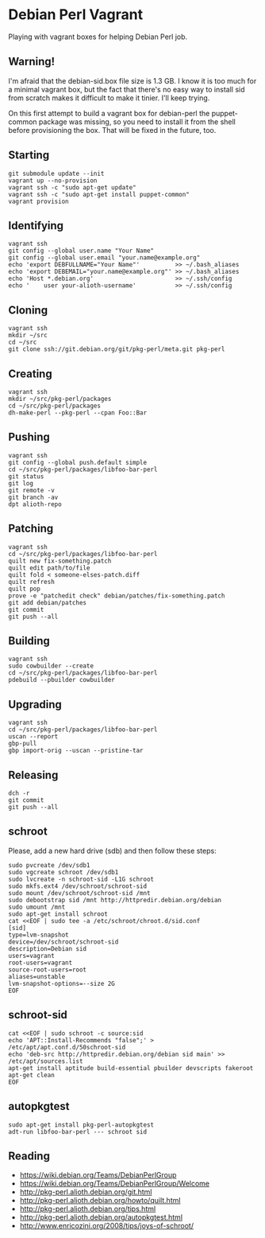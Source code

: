 Debian Perl Vagrant
===================

Playing with vagrant boxes for helping Debian Perl job.

Warning!
--------

I'm afraid that the debian-sid.box file size is 1.3 GB. I know it
is too much for a minimal vagrant box, but the fact that there's
no easy way to install sid from scratch makes it difficult to
make it tinier. I'll keep trying.

On this first attempt to build a vagrant box for debian-perl the
puppet-common package was missing, so you need to install it from
the shell before provisioning the box. That will be fixed in the
future, too.

Starting
--------

    git submodule update --init
    vagrant up --no-provision
    vagrant ssh -c "sudo apt-get update"
    vagrant ssh -c "sudo apt-get install puppet-common"
    vagrant provision

Identifying
-----------

    vagrant ssh
    git config --global user.name "Your Name"
    git config --global user.email "your.name@example.org"
    echo 'export DEBFULLNAME="Your Name"'          >> ~/.bash_aliases
    echo 'export DEBEMAIL="your.name@example.org"' >> ~/.bash_aliases
    echo 'Host *.debian.org'                       >> ~/.ssh/config
    echo '    user your-alioth-username'           >> ~/.ssh/config

Cloning
-------

    vagrant ssh
    mkdir ~/src
    cd ~/src
    git clone ssh://git.debian.org/git/pkg-perl/meta.git pkg-perl

Creating
--------

    vagrant ssh
    mkdir ~/src/pkg-perl/packages
    cd ~/src/pkg-perl/packages
    dh-make-perl --pkg-perl --cpan Foo::Bar

Pushing
-------

    vagrant ssh
    git config --global push.default simple
    cd ~/src/pkg-perl/packages/libfoo-bar-perl
    git status
    git log
    git remote -v
    git branch -av
    dpt alioth-repo

Patching
--------

    vagrant ssh
    cd ~/src/pkg-perl/packages/libfoo-bar-perl
    quilt new fix-something.patch
    quilt edit path/to/file
    quilt fold < someone-elses-patch.diff
    quilt refresh
    quilt pop
    prove -e "patchedit check" debian/patches/fix-something.patch
    git add debian/patches
    git commit
    git push --all

Building
--------

    vagrant ssh
    sudo cowbuilder --create
    cd ~/src/pkg-perl/packages/libfoo-bar-perl
    pdebuild --pbuilder cowbuilder

Upgrading
---------

    vagrant ssh
    cd ~/src/pkg-perl/packages/libfoo-bar-perl
    uscan --report
    gbp-pull
    gbp import-orig --uscan --pristine-tar

Releasing
---------

    dch -r
    git commit
    git push --all

schroot
-------

Please, add a new hard drive (sdb) and then follow these steps:

    sudo pvcreate /dev/sdb1
    sudo vgcreate schroot /dev/sdb1
    sudo lvcreate -n schroot-sid -L1G schroot
    sudo mkfs.ext4 /dev/schroot/schroot-sid
    sudo mount /dev/schroot/schroot-sid /mnt
    sudo debootstrap sid /mnt http://httpredir.debian.org/debian
    sudo umount /mnt
    sudo apt-get install schroot
    cat <<EOF | sudo tee -a /etc/schroot/chroot.d/sid.conf
    [sid]
    type=lvm-snapshot
    device=/dev/schroot/schroot-sid
    description=Debian sid
    users=vagrant
    root-users=vagrant
    source-root-users=root
    aliases=unstable
    lvm-snapshot-options=--size 2G
    EOF

schroot-sid
-----------

    cat <<EOF | sudo schroot -c source:sid
    echo 'APT::Install-Recommends "false";' > /etc/apt/apt.conf.d/50schroot-sid
    echo 'deb-src http://httpredir.debian.org/debian sid main' >> /etc/apt/sources.list
    apt-get install aptitude build-essential pbuilder devscripts fakeroot
    apt-get clean
    EOF

autopkgtest
-----------

    sudo apt-get install pkg-perl-autopkgtest
    adt-run libfoo-bar-perl --- schroot sid

Reading
-------

* https://wiki.debian.org/Teams/DebianPerlGroup
* https://wiki.debian.org/Teams/DebianPerlGroup/Welcome
* http://pkg-perl.alioth.debian.org/git.html
* http://pkg-perl.alioth.debian.org/howto/quilt.html
* http://pkg-perl.alioth.debian.org/tips.html
* http://pkg-perl.alioth.debian.org/autopkgtest.html
* http://www.enricozini.org/2008/tips/joys-of-schroot/

